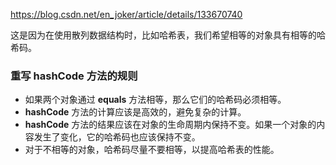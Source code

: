 https://blog.csdn.net/en_joker/article/details/133670740

这是因为在使用散列数据结构时，比如哈希表，我们希望相等的对象具有相等的哈希码。

### 重写 hashCode 方法的规则

- 如果两个对象通过 **equals** 方法相等，那么它们的哈希码必须相等。
- **hashCode** 方法的计算应该是高效的，避免复杂的计算。
- **hashCode** 方法的结果应该在对象的生命周期内保持不变。如果一个对象的内容发生了变化，它的哈希码也应该保持不变。
- 对于不相等的对象，哈希码尽量不要相等，以提高哈希表的性能。